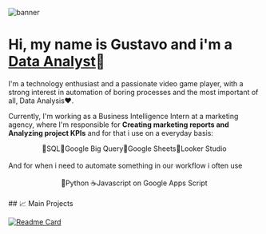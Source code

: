 ![banner](banner.webp)


# Hi, my name is <b>Gustavo</b> and i'm a <u>Data Analyst</u>👋

 
I'm a technology enthusiast and a passionate video game player, with a strong interest in automation of boring processes and the most important of all, Data Analysis❤️.

Currently, I'm working as a Business Intelligence Intern at a marketing agency, where I'm responsible for **Creating marketing reports and Analyzing project KPIs** and for that i use on a everyday basis:

<div align="center">🔸SQL🔸Google Big Query🔸Google Sheets🔸Looker Studio</div>
<br>
And for when i need to automate something in our workflow i often use 
<br><br>
<div align="center">🐍Python ☕Javascript on Google Apps Script</div>
<br>
## 📈 Main Projects


[![Readme Card](https://github-readme-stats.vercel.app/api/pin/?username=gudaoliveira&repo=Pong-Atari-Clone-With-p5js\&title_color=fff\&icon_color=f9f9f9\&text_color=9f9f9f\&bg_color=151515)](https://github.com/gudaoliveira/Pong-Atari-Clone-With-p5js)



<!--
**gudaoliveira/gudaoliveira** is a ✨ _special_ ✨ repository because its `README.md` (this file) appears on your GitHub profile.

Here are some ideas to get you started:

- 🔭 I’m currently working on ...

- 🌱 I’m currently learning ...

- 📫 How to reach me: ...

-->
